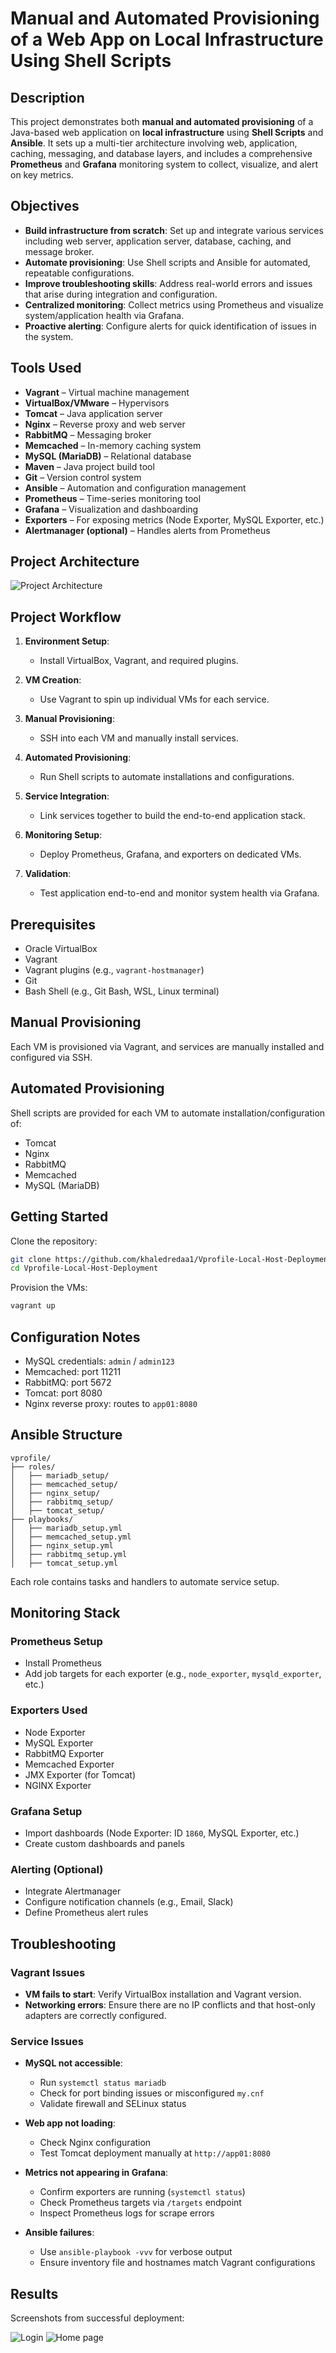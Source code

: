 
# Manual and Automated Provisioning of a Web App on Local Infrastructure Using Shell Scripts

## Description

This project demonstrates both **manual and automated provisioning** of a Java-based web application on **local infrastructure** using **Shell Scripts** and **Ansible**. It sets up a multi-tier architecture involving web, application, caching, messaging, and database layers, and includes a comprehensive **Prometheus** and **Grafana** monitoring system to collect, visualize, and alert on key metrics.

## Objectives

- **Build infrastructure from scratch**: Set up and integrate various services including web server, application server, database, caching, and message broker.
- **Automate provisioning**: Use Shell scripts and Ansible for automated, repeatable configurations.
- **Improve troubleshooting skills**: Address real-world errors and issues that arise during integration and configuration.
- **Centralized monitoring**: Collect metrics using Prometheus and visualize system/application health via Grafana.
- **Proactive alerting**: Configure alerts for quick identification of issues in the system.

## Tools Used

- **Vagrant** – Virtual machine management
- **VirtualBox/VMware** – Hypervisors
- **Tomcat** – Java application server
- **Nginx** – Reverse proxy and web server
- **RabbitMQ** – Messaging broker
- **Memcached** – In-memory caching system
- **MySQL (MariaDB)** – Relational database
- **Maven** – Java project build tool
- **Git** – Version control system
- **Ansible** – Automation and configuration management
- **Prometheus** – Time-series monitoring tool
- **Grafana** – Visualization and dashboarding
- **Exporters** – For exposing metrics (Node Exporter, MySQL Exporter, etc.)
- **Alertmanager (optional)** – Handles alerts from Prometheus

## Project Architecture

![Project Architecture](https://github.com/khaledredaa1/Screenshots/blob/main/Local%20Host%20Screenshots/SS01.PNG)

## Project Workflow

1. **Environment Setup**:
   - Install VirtualBox, Vagrant, and required plugins.

2. **VM Creation**:
   - Use Vagrant to spin up individual VMs for each service.

3. **Manual Provisioning**:
   - SSH into each VM and manually install services.

4. **Automated Provisioning**:
   - Run Shell scripts to automate installations and configurations.

5. **Service Integration**:
   - Link services together to build the end-to-end application stack.

6. **Monitoring Setup**:
   - Deploy Prometheus, Grafana, and exporters on dedicated VMs.

7. **Validation**:
   - Test application end-to-end and monitor system health via Grafana.

## Prerequisites

- Oracle VirtualBox
- Vagrant
- Vagrant plugins (e.g., `vagrant-hostmanager`)
- Git
- Bash Shell (e.g., Git Bash, WSL, Linux terminal)

## Manual Provisioning

Each VM is provisioned via Vagrant, and services are manually installed and configured via SSH.

## Automated Provisioning

Shell scripts are provided for each VM to automate installation/configuration of:

- Tomcat
- Nginx
- RabbitMQ
- Memcached
- MySQL (MariaDB)

## Getting Started

Clone the repository:

```bash
git clone https://github.com/khaledredaa1/Vprofile-Local-Host-Deployment.git
cd Vprofile-Local-Host-Deployment
```

Provision the VMs:

```bash
vagrant up
```

## Configuration Notes

- MySQL credentials: `admin` / `admin123`
- Memcached: port 11211
- RabbitMQ: port 5672
- Tomcat: port 8080
- Nginx reverse proxy: routes to `app01:8080`

## Ansible Structure

```
vprofile/
├── roles/
│   ├── mariadb_setup/
│   ├── memcached_setup/
│   ├── nginx_setup/
│   ├── rabbitmq_setup/
│   ├── tomcat_setup/
├── playbooks/
│   ├── mariadb_setup.yml
│   ├── memcached_setup.yml
│   ├── nginx_setup.yml
│   ├── rabbitmq_setup.yml
│   ├── tomcat_setup.yml
```

Each role contains tasks and handlers to automate service setup.

## Monitoring Stack

### Prometheus Setup

- Install Prometheus
- Add job targets for each exporter (e.g., `node_exporter`, `mysqld_exporter`, etc.)

### Exporters Used

- Node Exporter
- MySQL Exporter
- RabbitMQ Exporter
- Memcached Exporter
- JMX Exporter (for Tomcat)
- NGINX Exporter

### Grafana Setup

- Import dashboards (Node Exporter: ID `1860`, MySQL Exporter, etc.)
- Create custom dashboards and panels

### Alerting (Optional)

- Integrate Alertmanager
- Configure notification channels (e.g., Email, Slack)
- Define Prometheus alert rules

## Troubleshooting

### Vagrant Issues

- **VM fails to start**: Verify VirtualBox installation and Vagrant version.
- **Networking errors**: Ensure there are no IP conflicts and that host-only adapters are correctly configured.

### Service Issues

- **MySQL not accessible**:
  - Run `systemctl status mariadb`
  - Check for port binding issues or misconfigured `my.cnf`
  - Validate firewall and SELinux status

- **Web app not loading**:
  - Check Nginx configuration
  - Test Tomcat deployment manually at `http://app01:8080`

- **Metrics not appearing in Grafana**:
  - Confirm exporters are running (`systemctl status`)
  - Check Prometheus targets via `/targets` endpoint
  - Inspect Prometheus logs for scrape errors

- **Ansible failures**:
  - Use `ansible-playbook -vvv` for verbose output
  - Ensure inventory file and hostnames match Vagrant configurations

## Results

Screenshots from successful deployment:

![Login](https://github.com/khaledredaa1/Screenshots/blob/main/Local%20Host%20Screenshots/SS02.PNG)
![Home page](https://github.com/khaledredaa1/Screenshots/blob/main/Local%20Host%20Screenshots/SS03.PNG)
